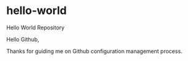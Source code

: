 # hello-world
Hello World Repository

Hello Github,

Thanks for guiding me on Github configuration management process.
